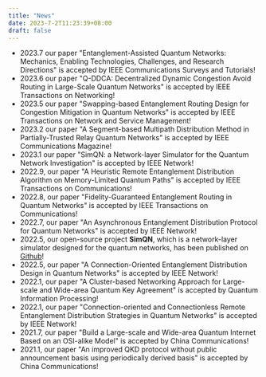 ```yaml
---
title: "News"
date: 2023-7-2T11:23:39+08:00
draft: false
---
```

- 2023.7 our paper "Entanglement-Assisted Quantum Networks: Mechanics, Enabling Technologies, Challenges, and Research Directions" is accepted by IEEE Communications Surveys and Tutorials!  
- 2023.6 our paper "Q-DDCA: Decentralized Dynamic Congestion Avoid Routing in Large-Scale Quantum Networks" is accepted by IEEE Transactions on Networking!  
- 2023.5 our paper "Swapping-based Entanglement Routing Design for Congestion Mitigation in Quantum Networks" is accepted by IEEE Transactions on Network and Service Management!  
- 2023.2 our paper "A Segment-based Multipath Distribution Method in Partially-Trusted Relay Quantum Networks" is accepted by IEEE Communications Magazine!  
- 2023.1 our paper "SimQN: a Network-layer Simulator for the Quantum Network Investigation" is accepted by IEEE Network!
- 2022.9, our paper "A Heuristic Remote Entanglement Distribution Algorithm on Memory-Limited Quantum Paths" is accepted by IEEE Transactions on Communications!
- 2022.8, our paper "Fidelity-Guaranteed Entanglement Routing in Quantum Networks" is accepted by IEEE Transactions on Communications!
- 2022.7, our paper "An Asynchronous Entanglement Distribution Protocol for Quantum Networks" is accepted by IEEE Network!
- 2022.5, our open-source project **SimQN**, which is a network-layer simulator designed for the quantum networks, has been published on [Github](https://github.com/ertuil/SimQN)!
- 2022.5, our paper "A Connection-Oriented Entanglement Distribution Design in Quantum Networks" is accepted by IEEE Network!
- 2022.1, our paper "A Cluster-based Networking Approach for Large-scale and Wide-area Quantum Key Agreement" is accepted by Quantum Information Processing!
- 2022.1, our paper "Connection-oriented and Connectionless Remote Entanglement Distribution Strategies in Quantum Networks" is accepted by IEEE Network!
- 2021.7, our paper "Build a Large-scale and Wide-area Quantum Internet Based on an OSI-alike Model" is accepted by China Communications!
- 2021.1, our paper "An improved QKD protocol without public announcement basis using periodically derived basis" is accepted by China Communications!